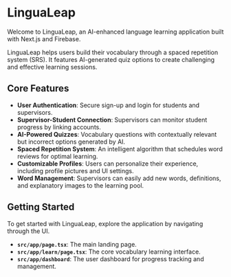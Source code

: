 # LinguaLeap

Welcome to LinguaLeap, an AI-enhanced language learning application built with Next.js and Firebase.

LinguaLeap helps users build their vocabulary through a spaced repetition system (SRS). It features AI-generated quiz options to create challenging and effective learning sessions.

## Core Features

- **User Authentication**: Secure sign-up and login for students and supervisors.
- **Supervisor-Student Connection**: Supervisors can monitor student progress by linking accounts.
- **AI-Powered Quizzes**: Vocabulary questions with contextually relevant but incorrect options generated by AI.
- **Spaced Repetition System**: An intelligent algorithm that schedules word reviews for optimal learning.
- **Customizable Profiles**: Users can personalize their experience, including profile pictures and UI settings.
- **Word Management**: Supervisors can easily add new words, definitions, and explanatory images to the learning pool.

## Getting Started

To get started with LinguaLeap, explore the application by navigating through the UI.

- **`src/app/page.tsx`**: The main landing page.
- **`src/app/learn/page.tsx`**: The core vocabulary learning interface.
- **`src/app/dashboard`**: The user dashboard for progress tracking and management.
